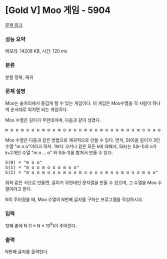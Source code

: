 # [Gold V] Moo 게임 - 5904 

[문제 링크](https://www.acmicpc.net/problem/5904) 

### 성능 요약

메모리: 14208 KB, 시간: 120 ms

### 분류

분할 정복, 재귀

### 문제 설명

<p>Moo는 술자리에서 즐겁게 할 수 있는 게임이다. 이 게임은 Moo수열을 각 사람이 하나씩 순서대로 외치면 되는 게임이다.</p>

<p>Moo 수열은 길이가 무한대이며, 다음과 같이 생겼다. </p>

<pre>m o o m o o o m o o m o o o o m o o m o o o m o o m o o o o o </pre>

<p>Moo 수열은 다음과 같은 방법으로 재귀적으로 만들 수 있다. 먼저, S(0)을 길이가 3인 수열 "m o o"이라고 하자. 1보다 크거나 같은 모든 k에 대해서, S(k)는 S(k-1)과 o가 k+2개인 수열 "m o ... o" 와 S(k-1)을 합쳐서 만들 수 있다.</p>

<pre>S(0) = "m o o"
S(1) = "m o o m o o o m o o"
S(2) = "m o o m o o o m o o m o o o o m o o m o o o m o o"</pre>

<p>위와 같은 식으로 만들면, 길이가 무한대인 문자열을 만들 수 있으며, 그 수열을 Moo 수열이라고 한다.</p>

<p>N이 주어졌을 때, Moo 수열의 N번째 글자를 구하는 프로그램을 작성하시오.</p>

### 입력 

 <p>첫째 줄에 N (1 ≤ N ≤ 10<sup>9</sup>)이 주어진다.</p>

### 출력 

 <p>N번째 글자를 출력한다.</p>

